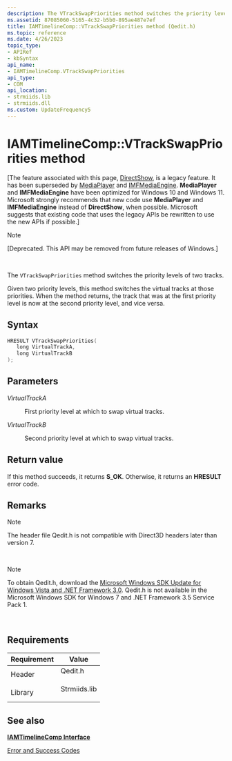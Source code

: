 ```yaml
---
description: The VTrackSwapPriorities method switches the priority levels of two tracks.
ms.assetid: 87085060-5165-4c32-b5b0-895ae487e7ef
title: IAMTimelineComp::VTrackSwapPriorities method (Qedit.h)
ms.topic: reference
ms.date: 4/26/2023
topic_type: 
- APIRef
- kbSyntax
api_name: 
- IAMTimelineComp.VTrackSwapPriorities
api_type: 
- COM
api_location: 
- strmiids.lib
- strmiids.dll
ms.custom: UpdateFrequency5
---
```


# IAMTimelineComp::VTrackSwapPriorities method

\[The feature associated with this page, [DirectShow](/windows/win32/directshow/directshow), is a legacy feature. It has been superseded by [MediaPlayer](/uwp/api/Windows.Media.Playback.MediaPlayer) and [IMFMediaEngine](/windows/win32/api/mfmediaengine/nn-mfmediaengine-imfmediaengine). **MediaPlayer** and **IMFMediaEngine** have been optimized for Windows 10 and Windows 11. Microsoft strongly recommends that new code use **MediaPlayer** and **IMFMediaEngine** instead of **DirectShow**, when possible. Microsoft suggests that existing code that uses the legacy APIs be rewritten to use the new APIs if possible.\]

> [!Note]  
> \[Deprecated. This API may be removed from future releases of Windows.\]

 

The `VTrackSwapPriorities` method switches the priority levels of two tracks.

Given two priority levels, this method switches the virtual tracks at those priorities. When the method returns, the track that was at the first priority level is now at the second priority level, and vice versa.

## Syntax


```C++
HRESULT VTrackSwapPriorities(
   long VirtualTrackA,
   long VirtualTrackB
);
```



## Parameters

<dl> <dt>

*VirtualTrackA* 
</dt> <dd>

First priority level at which to swap virtual tracks.

</dd> <dt>

*VirtualTrackB* 
</dt> <dd>

Second priority level at which to swap virtual tracks.

</dd> </dl>

## Return value

If this method succeeds, it returns **S\_OK**. Otherwise, it returns an **HRESULT** error code.

## Remarks

> [!Note]  
> The header file Qedit.h is not compatible with Direct3D headers later than version 7.

 

> [!Note]  
> To obtain Qedit.h, download the [Microsoft Windows SDK Update for Windows Vista and .NET Framework 3.0](https://msdn.microsoft.com/windowsvista/bb980924.aspx). Qedit.h is not available in the Microsoft Windows SDK for Windows 7 and .NET Framework 3.5 Service Pack 1.

 

## Requirements



| Requirement | Value |
|--------------------|-----------------------------------------------------------------------------------------|
| Header<br/>  | <dl> <dt>Qedit.h</dt> </dl>      |
| Library<br/> | <dl> <dt>Strmiids.lib</dt> </dl> |



## See also

<dl> <dt>

[**IAMTimelineComp Interface**](iamtimelinecomp.md)
</dt> <dt>

[Error and Success Codes](error-and-success-codes.md)
</dt> </dl>

 

 




